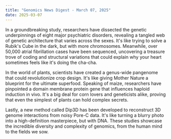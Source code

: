 ```yaml
---
title: "Genomics News Digest - March 07, 2025"
date: 2025-03-07
---
```


In a groundbreaking study, researchers have dissected the genetic underpinnings of eight major psychiatric disorders, revealing a tangled web of genetic architecture that varies across the sexes. It's like trying to solve a Rubik's Cube in the dark, but with more chromosomes. Meanwhile, over 50,000 atrial fibrillation cases have been sequenced, uncovering a treasure trove of coding and structural variations that could explain why your heart sometimes feels like it's doing the cha-cha. 

In the world of plants, scientists have created a genus-wide pangenome that could revolutionize crop design. It's like giving Mother Nature a blueprint for the ultimate superfood. Speaking of maize, researchers have pinpointed a domain membrane protein gene that influences haploid induction in vivo. It's a big deal for corn lovers and geneticists alike, proving that even the simplest of plants can hold complex secrets.

Lastly, a new method called Dip3D has been developed to reconstruct 3D genome interactions from noisy Pore-C data. It's like turning a blurry photo into a high-definition masterpiece, but with DNA. These studies showcase the incredible diversity and complexity of genomics, from the human mind to the fields we sow.